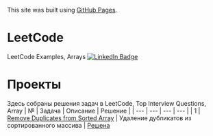 This site was built using [GitHub Pages](https://pages.github.com/).
# LeetCode
LeetCode Examples, Arrays
<a href="https://leetcode.com/explore/featured/card/top-interview-questions-easy/92/array/">
    <img src="https://media.giphy.com/media/lKV61GBbIt1W1t9E39/giphy.gif" alt="LinkedIn Badge"/>
  </a>

# Проекты
Здесь собраны решения задач в LeetCode, Top Interview Questions, Array
| № | Задача | Описание | Решение |
| --- | --- | --- | --- |
| 1 | [Remove Duplicates from Sorted Array](https://leetcode.com/explore/featured/card/top-interview-questions-easy/92/array/727/) | Удаление дубликатов из  сортированного массива | [Решена](https://leetcode.com/problems/remove-duplicates-from-sorted-array/submissions/962493886/)    

